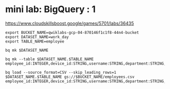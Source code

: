 # mini lab: BigQuery : 1

https://www.cloudskillsboost.google/games/5701/labs/36435


```
export BUCKET_NAME=qwiklabs-gcp-04-870146f1c1f8-44n4-bucket
export DATASET_NAME=work_day
export TABLE_NAME=employee

bq mk $DATASET_NAME

bq mk --table $DATASET_NAME.$TABLE_NAME employee_id:INTEGER,device_id:STRING,username:STRING,department:STRING,office:STRING

bq load --source_format=CSV --skip_leading_rows=1 $DATASET_NAME.$TABLE_NAME gs://$BUCKET_NAME/employees.csv employee_id:INTEGER,device_id:STRING,username:STRING,department:STRING,office:STRING
```
